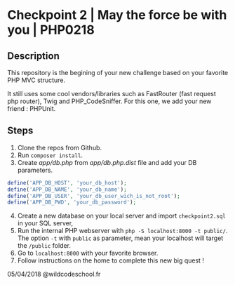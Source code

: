 # Checkpoint 2 | May the force be with you | PHP0218

## Description

This repository is the begining of your new challenge based on your favorite PHP MVC structure.

It still uses some cool vendors/libraries such as FastRouter (fast request php router), Twig and PHP_CodeSniffer.
For this one, we add your new friend : PHPUnit.

## Steps

1. Clone the repos from Github.
2. Run `composer install`.
3. Create *app/db.php* from *app/db.php.dist* file and add your DB parameters.
```php
define('APP_DB_HOST', 'your_db_host');
define('APP_DB_NAME', 'your_db_name');
define('APP_DB_USER', 'your_db_user_wich_is_not_root');
define('APP_DB_PWD', 'your_db_password');
```
4. Create a new database on your local server and import `checkpoint2.sql` in your SQL server,
5. Run the internal PHP webserver with `php -S localhost:8000 -t public/`. The option `-t` with `public` as parameter, mean your localhost will target the `/public` folder.
6. Go to `localhost:8000` with your favorite browser.
7. Follow instructions on the home to complete this new big quest !


05/04/2018 @wildcodeschool.fr
